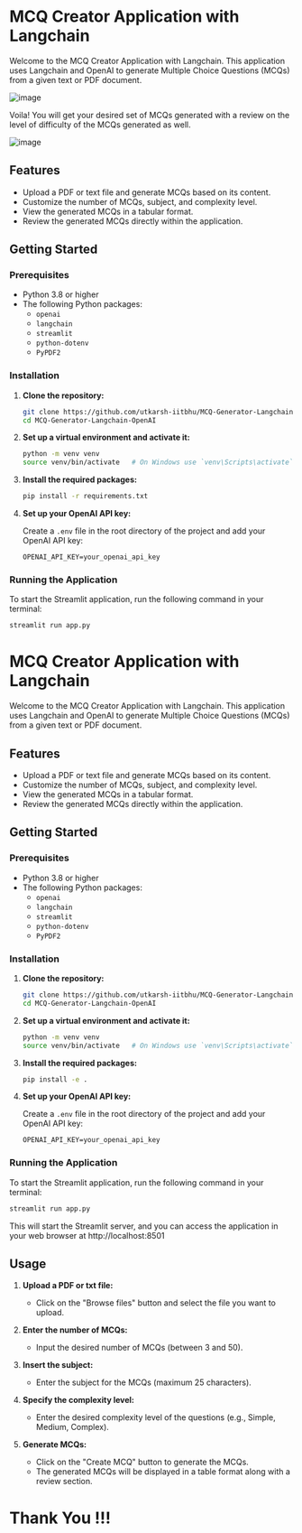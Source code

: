 # MCQ Creator Application with Langchain

Welcome to the MCQ Creator Application with Langchain. This application uses Langchain and OpenAI to generate Multiple Choice Questions (MCQs) from a given text or PDF document. 

![image](https://github.com/utkarsh-iitbhu/MCQ-Generator-Langchain-OpenAI/assets/84759422/7f6c05c4-f453-4a4c-9087-49011a6cf883)

Voila! You will get your desired set of MCQs generated with a review on the level of difficulty of the MCQs generated as well.

![image](https://github.com/utkarsh-iitbhu/MCQ-Generator-Langchain-OpenAI/assets/84759422/ad0a0743-c533-45b5-9ceb-2c433baad971)


## Features

- Upload a PDF or text file and generate MCQs based on its content.
- Customize the number of MCQs, subject, and complexity level.
- View the generated MCQs in a tabular format.
- Review the generated MCQs directly within the application.

## Getting Started

### Prerequisites

- Python 3.8 or higher
- The following Python packages:
  - `openai`
  - `langchain`
  - `streamlit`
  - `python-dotenv`
  - `PyPDF2`

### Installation

1. **Clone the repository:**

    ```bash
    git clone https://github.com/utkarsh-iitbhu/MCQ-Generator-Langchain-OpenAI.git
    cd MCQ-Generator-Langchain-OpenAI
    ```

2. **Set up a virtual environment and activate it:**

    ```bash
    python -m venv venv
    source venv/bin/activate   # On Windows use `venv\Scripts\activate`
    ```

3. **Install the required packages:**

    ```bash
    pip install -r requirements.txt
    ```

4. **Set up your OpenAI API key:**

    Create a `.env` file in the root directory of the project and add your OpenAI API key:

    ```plaintext
    OPENAI_API_KEY=your_openai_api_key
    ```


### Running the Application

To start the Streamlit application, run the following command in your terminal:

```bash
streamlit run app.py
```

# MCQ Creator Application with Langchain

Welcome to the MCQ Creator Application with Langchain. This application uses Langchain and OpenAI to generate Multiple Choice Questions (MCQs) from a given text or PDF document. 

## Features

- Upload a PDF or text file and generate MCQs based on its content.
- Customize the number of MCQs, subject, and complexity level.
- View the generated MCQs in a tabular format.
- Review the generated MCQs directly within the application.

## Getting Started

### Prerequisites

- Python 3.8 or higher
- The following Python packages:
  - `openai`
  - `langchain`
  - `streamlit`
  - `python-dotenv`
  - `PyPDF2`

### Installation

1. **Clone the repository:**

    ```bash
    git clone https://github.com/utkarsh-iitbhu/MCQ-Generator-Langchain-OpenAI.git
    cd MCQ-Generator-Langchain-OpenAI
    ```

2. **Set up a virtual environment and activate it:**

    ```bash
    python -m venv venv
    source venv/bin/activate   # On Windows use `venv\Scripts\activate`
    ```

3. **Install the required packages:**

    ```bash
    pip install -e .
    ```

4. **Set up your OpenAI API key:**

    Create a `.env` file in the root directory of the project and add your OpenAI API key:

    ```plaintext
    OPENAI_API_KEY=your_openai_api_key
    ```

### Running the Application

To start the Streamlit application, run the following command in your terminal:

```bash
streamlit run app.py
```
This will start the Streamlit server, and you can access the application in your web browser at http://localhost:8501

## Usage

1. **Upload a PDF or txt file:**
   - Click on the "Browse files" button and select the file you want to upload.

2. **Enter the number of MCQs:**
   - Input the desired number of MCQs (between 3 and 50).

3. **Insert the subject:**
   - Enter the subject for the MCQs (maximum 25 characters).

4. **Specify the complexity level:**
   - Enter the desired complexity level of the questions (e.g., Simple, Medium, Complex).

5. **Generate MCQs:**
   - Click on the "Create MCQ" button to generate the MCQs.
   - The generated MCQs will be displayed in a table format along with a review section.

# Thank You !!! 
